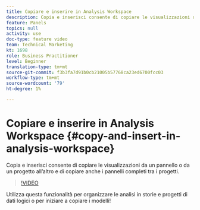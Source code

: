 ```yaml
---
title: Copiare e inserire in Analysis Workspace
description: Copia e inserisci consente di copiare le visualizzazioni da un pannello o da un progetto all’altro e di copiare anche i pannelli completi tra i progetti.
feature: Panels
topics: null
activity: use
doc-type: feature video
team: Technical Marketing
kt: 1698
role: Business Practitioner
level: Beginner
translation-type: tm+mt
source-git-commit: f3b3fa7d91b0cb21005b57768ca23ed6700fcc03
workflow-type: tm+mt
source-wordcount: '79'
ht-degree: 1%

---
```



# Copiare e inserire in Analysis Workspace {#copy-and-insert-in-analysis-workspace}

Copia e inserisci consente di copiare le visualizzazioni da un pannello o da un progetto all’altro e di copiare anche i pannelli completi tra i progetti.

>[!VIDEO](https://video.tv.adobe.com/v/23230/?quality=12)

Utilizza questa funzionalità per organizzare le analisi in storie e progetti di dati logici o per iniziare a copiare i modelli!
